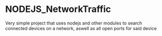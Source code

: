 # NODEJS_NetworkTraffic

Very simple project that uses nodejs and other modules to search connected devices on a network, aswell as all open ports for said device

